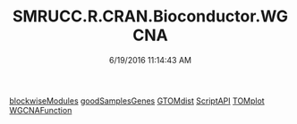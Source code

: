 ﻿---
title: SMRUCC.R.CRAN.Bioconductor.WGCNA
date: 6/19/2016 11:14:43 AM
---

[blockwiseModules](T-SMRUCC.R.CRAN.Bioconductor.WGCNA.blockwiseModules.html)
[goodSamplesGenes](T-SMRUCC.R.CRAN.Bioconductor.WGCNA.goodSamplesGenes.html)
[GTOMdist](T-SMRUCC.R.CRAN.Bioconductor.WGCNA.GTOMdist.html)
[ScriptAPI](T-SMRUCC.R.CRAN.Bioconductor.WGCNA.ScriptAPI.html)
[TOMplot](T-SMRUCC.R.CRAN.Bioconductor.WGCNA.TOMplot.html)
[WGCNAFunction](T-SMRUCC.R.CRAN.Bioconductor.WGCNA.WGCNAFunction.html)
